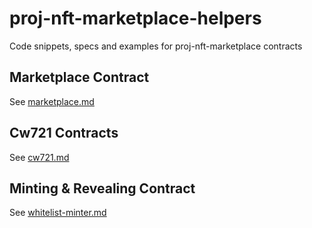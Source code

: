 # proj-nft-marketplace-helpers
Code snippets, specs and examples for proj-nft-marketplace contracts

## Marketplace Contract

See [marketplace.md](./marketplace-contract/marketplace.md)

## Cw721 Contracts
See [cw721.md](./cw721-contract/cw721.md)

## Minting & Revealing Contract
See [whitelist-minter.md](./minter-contract/whitelist-minter.md)
